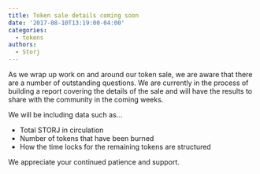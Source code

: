 ```yaml
---
title: Token sale details coming soon
date: '2017-08-10T13:19:00-04:00'
categories:
  - tokens
authors:
  - Storj
---
```

As we wrap up work on and around our token sale, we are aware that there are a number of outstanding questions. We are currently in the process of building a report covering the details of the sale and will have the results to share with the community in the coming weeks.

<!--more-->

We will be including data such as…

*   Total STORJ in circulation
*   Number of tokens that have been burned
*   How the time locks for the remaining tokens are structured

We appreciate your continued patience and support.
